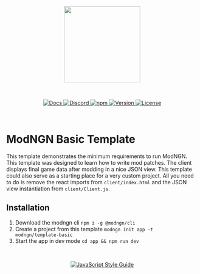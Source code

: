 <p align="center"><img height="200" src="https://github.com/modngn/modngn/raw/master/docs/_media/logo-red.png" /></p>

<br />

<p align="center">
  <a href="https://modngn.github.io/modngn">
    <img src="https://img.shields.io/badge/%20-docs-lightgrey.svg?&longCache=true&style=for-the-badge" alt="Docs" />
  </a>
  <a href="https://discord.gg">
    <img src="https://img.shields.io/badge/%20-discord-7289DA.svg?&longCache=true&style=for-the-badge" alt="Discord" />
  </a>
  <a href="https://nomjs.com/org/modngn">
    <img src="https://img.shields.io/npm/dt/modngn/server.svg?style=for-the-badge" alt="npm" />
  </a>
  <a href="https://github.com/modngn/modngn/releases">
    <img src="https://img.shields.io/github/release/modngn/template-basic.svg?&longCache=true&style=for-the-badge" alt="Version" />
  </a>
  <a href="https://github.com/modngn/modngn/blob/master/LICENSE.md">
    <img src="https://img.shields.io/badge/license-mpl--2.0-orange.svg?&longCache=true&style=for-the-badge" alt="License" />
  </a>
</p>

<br />

# ModNGN Basic Template

This template demonstrates the minimum requirements to run ModNGN.  This template
was designed to learn how to write mod patches.  The client displays final game
data after modding in a nice JSON view.  This template could also serve as a
starting place for a very custom project. All you need to do is remove the react
imports from `client/index.html` and the JSON view instantiation from
`client/Client.js`.


## Installation

1. Download the modngn cli `npm i -g @modngn/cli`
2. Create a project from this template `modngn init app -t modngn/template-basic`
3. Start the app in dev mode `cd app && npm run dev`


<br />

<p align="center">
  <a href="https://github.com/standard/standard">
    <img src="https://cdn.rawgit.com/standard/standard/master/badge.svg" alt="JavaScript Style Guide" />
  </a>
</p>
